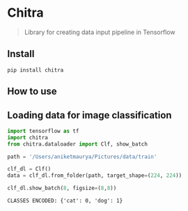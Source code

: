 # Chitra
> Library for creating data input pipeline in Tensorflow


## Install

`pip install chitra`

## How to use

<!-- Fill me in please! Don't forget code examples: -->
## Loading data for image classification

```python
import tensorflow as tf
import chitra
from chitra.dataloader import Clf, show_batch

path = '/Users/aniketmaurya/Pictures/data/train'

clf_dl = Clf()
data = clf_dl.from_folder(path, target_shape=(224, 224))

clf_dl.show_batch(8, figsize=(8,8))
```

    CLASSES ENCODED: {'cat': 0, 'dog': 1}

